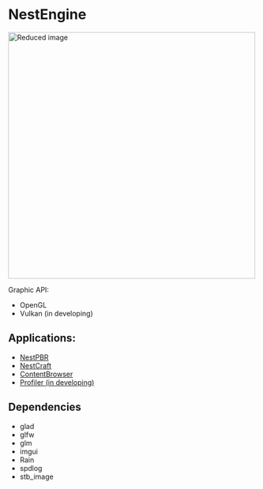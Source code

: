 # NestEngine

[//]: # (![Alt text]&#40;Logo.png "Logo"&#41;)
<img src="Logo.png" width="500" alt="Reduced image">

Graphic API:
* OpenGL
* Vulkan (in developing)


## Applications:
* [NestPBR](Examples/NestPBR/README.md)
* [NestCraft](Examples/NestCraft/README.md)
* [ContentBrowser](Examples/ContentBrowser/README.md)
* [Profiler (in developing)](Examples/Profiler/README.md)


## Dependencies
- glad
- glfw
- glm
- imgui
- Rain
- spdlog
- stb_image